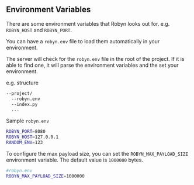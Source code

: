 ## Environment Variables

There are some environment variables that Robyn looks out for. e.g. `ROBYN_HOST` and `ROBYN_PORT`.

You can have a `robyn.env` file to load them automatically in your environment.

The server will check for the `robyn.env` file in the root of the project. If it is able to find one, it will parse the environment variables and the set your environment.

e.g. structure

```bash
--project/
  --robyn.env
  --index.py
  ...
```

Sample `robyn.env`

```bash
ROBYN_PORT=8080
ROBYN_HOST=127.0.0.1
RANDOM_ENV=123
```

To configure the max payload size, you can set the `ROBYN_MAX_PAYLOAD_SIZE` environment variable. The default value is `1000000` bytes.

```bash
#robyn.env
ROBYN_MAX_PAYLOAD_SIZE=1000000
```

